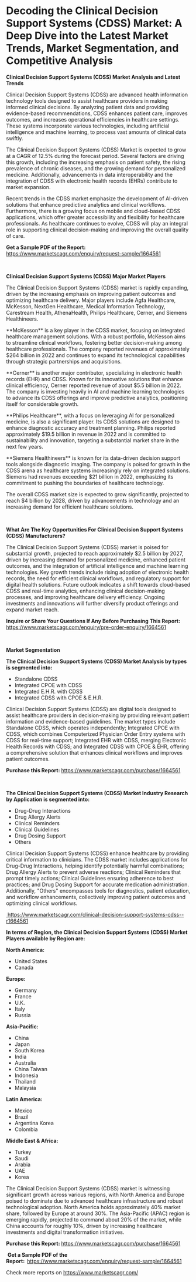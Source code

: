 <p><h1>Decoding the Clinical Decision Support Systems (CDSS) Market: A Deep Dive into the Latest Market Trends, Market Segmentation, and Competitive Analysis</h1></p><p><strong>Clinical Decision Support Systems (CDSS) Market Analysis and Latest Trends</strong></p>
<p><p>Clinical Decision Support Systems (CDSS) are advanced health information technology tools designed to assist healthcare providers in making informed clinical decisions. By analyzing patient data and providing evidence-based recommendations, CDSS enhances patient care, improves outcomes, and increases operational efficiencies in healthcare settings. These systems incorporate various technologies, including artificial intelligence and machine learning, to process vast amounts of clinical data swiftly.</p><p>The Clinical Decision Support Systems (CDSS) Market is expected to grow at a CAGR of 12.5% during the forecast period. Several factors are driving this growth, including the increasing emphasis on patient safety, the rising prevalence of chronic diseases, and the growing demand for personalized medicine. Additionally, advancements in data interoperability and the integration of CDSS with electronic health records (EHRs) contribute to market expansion.</p><p>Recent trends in the CDSS market emphasize the development of AI-driven solutions that enhance predictive analytics and clinical workflows. Furthermore, there is a growing focus on mobile and cloud-based CDSS applications, which offer greater accessibility and flexibility for healthcare professionals. As healthcare continues to evolve, CDSS will play an integral role in supporting clinical decision-making and improving the overall quality of care.</p></p>
<p><strong>Get a Sample PDF of the Report:&nbsp;</strong> <a href="https://www.marketscagr.com/enquiry/request-sample/1664561?utm_campaign=3217&utm_medium=2&utm_source=Github&utm_content=ia&utm_term=23032025&utm_id=clinical-decision-support-systems-cdss">https://www.marketscagr.com/enquiry/request-sample/1664561</a></p>
<p>&nbsp;</p>
<p><strong>Clinical Decision Support Systems (CDSS) Major Market Players</strong></p>
<p><p>The Clinical Decision Support Systems (CDSS) market is rapidly expanding, driven by the increasing emphasis on improving patient outcomes and optimizing healthcare delivery. Major players include Agfa Healthcare, McKesson, NextGen Healthcare, Medical Information Technology, Carestream Health, AthenaHealth, Philips Healthcare, Cerner, and Siemens Healthineers.</p><p>**McKesson** is a key player in the CDSS market, focusing on integrated healthcare management solutions. With a robust portfolio, McKesson aims to streamline clinical workflows, fostering better decision-making among healthcare professionals. The company reported revenues of approximately $264 billion in 2022 and continues to expand its technological capabilities through strategic partnerships and acquisitions.</p><p>**Cerner** is another major contributor, specializing in electronic health records (EHR) and CDSS. Known for its innovative solutions that enhance clinical efficiency, Cerner reported revenue of about $5.5 billion in 2022. The company is investing heavily in AI and machine learning technologies to advance its CDSS offerings and improve predictive analytics, positioning itself for considerable growth.</p><p>**Philips Healthcare**, with a focus on leveraging AI for personalized medicine, is also a significant player. Its CDSS solutions are designed to enhance diagnostic accuracy and treatment planning. Philips reported approximately $19.5 billion in revenue in 2022 and is committed to sustainability and innovation, targeting a substantial market share in the next few years.</p><p>**Siemens Healthineers** is known for its data-driven decision support tools alongside diagnostic imaging. The company is poised for growth in the CDSS arena as healthcare systems increasingly rely on integrated solutions. Siemens had revenues exceeding $21 billion in 2022, emphasizing its commitment to pushing the boundaries of healthcare technology.</p><p>The overall CDSS market size is expected to grow significantly, projected to reach $4 billion by 2028, driven by advancements in technology and an increasing demand for efficient healthcare solutions.</p></p>
<p>&nbsp;</p>
<p><strong>What Are The Key Opportunities For Clinical Decision Support Systems (CDSS) Manufacturers?</strong></p>
<p><p>The Clinical Decision Support Systems (CDSS) market is poised for substantial growth, projected to reach approximately $2.5 billion by 2027, driven by increasing demand for personalized medicine, enhanced patient outcomes, and the integration of artificial intelligence and machine learning technologies. Key growth trends include rising adoption of electronic health records, the need for efficient clinical workflows, and regulatory support for digital health solutions. Future outlook indicates a shift towards cloud-based CDSS and real-time analytics, enhancing clinical decision-making processes, and improving healthcare delivery efficiency. Ongoing investments and innovations will further diversify product offerings and expand market reach.</p></p>
<p><strong>Inquire or Share Your Questions If Any Before Purchasing This Report:</strong> <a href="https://www.marketscagr.com/enquiry/pre-order-enquiry/1664561?utm_campaign=3217&utm_medium=2&utm_source=Github&utm_content=ia&utm_term=23032025&utm_id=clinical-decision-support-systems-cdss">https://www.marketscagr.com/enquiry/pre-order-enquiry/1664561</a></p>
<p>&nbsp;</p>
<p><strong>Market Segmentation</strong></p>
<p><strong>The Clinical Decision Support Systems (CDSS) Market Analysis by types is segmented into:</strong></p>
<p><ul><li>Standalone CDSS</li><li>Integrated CPOE with CDSS</li><li>Integrated E.H.R. with CDSS</li><li>Integrated CDSS with CPOE & E.H.R.</li></ul></p>
<p><p>Clinical Decision Support Systems (CDSS) are digital tools designed to assist healthcare providers in decision-making by providing relevant patient information and evidence-based guidelines. The market types include Standalone CDSS, which operates independently; Integrated CPOE with CDSS, which combines Computerized Physician Order Entry systems with CDSS for real-time support; Integrated EHR with CDSS, merging Electronic Health Records with CDSS; and Integrated CDSS with CPOE & EHR, offering a comprehensive solution that enhances clinical workflows and improves patient outcomes.</p></p>
<p><strong>Purchase this Report:&nbsp;</strong><a href="https://www.marketscagr.com/purchase/1664561?utm_campaign=3217&utm_medium=2&utm_source=Github&utm_content=ia&utm_term=23032025&utm_id=clinical-decision-support-systems-cdss">https://www.marketscagr.com/purchase/1664561</a></p>
<p>&nbsp;</p>
<p><strong>The Clinical Decision Support Systems (CDSS) Market Industry Research by Application is segmented into:</strong></p>
<p><ul><li>Drug-Drug Interactions</li><li>Drug Allergy Alerts</li><li>Clinical Reminders</li><li>Clinical Guidelines</li><li>Drug Dosing Support</li><li>Others</li></ul></p>
<p><p>Clinical Decision Support Systems (CDSS) enhance healthcare by providing critical information to clinicians. The CDSS market includes applications for Drug-Drug Interactions, helping identify potentially harmful combinations; Drug Allergy Alerts to prevent adverse reactions; Clinical Reminders that prompt timely actions; Clinical Guidelines ensuring adherence to best practices; and Drug Dosing Support for accurate medication administration. Additionally, "Others" encompasses tools for diagnostics, patient education, and workflow enhancements, collectively improving patient outcomes and optimizing clinical workflows.</p></p>
<p><a href="https://www.marketscagr.com/clinical-decision-support-systems-cdss--r1664561?utm_campaign=3217&utm_medium=2&utm_source=Github&utm_content=ia&utm_term=23032025&utm_id=clinical-decision-support-systems-cdss">&nbsp;https://www.marketscagr.com/clinical-decision-support-systems-cdss--r1664561</a></p>
<p><strong>In terms of Region, the Clinical Decision Support Systems (CDSS) Market Players available by Region are:</strong></p>
<p>
    <p> <strong> North America: </strong>
        <ul>
            <li>United States</li>
            <li>Canada</li>
        </ul>
        </p> 
    <p> <strong> Europe: </strong>
        <ul>
            <li>Germany</li>
            <li>France</li>
            <li>U.K.</li>
            <li>Italy</li>
            <li>Russia</li>
        </ul>
        </p> 
    <p> <strong> Asia-Pacific: </strong>
        <ul>
            <li>China</li>
            <li>Japan</li>
            <li>South Korea</li>
            <li>India</li>
            <li>Australia</li>
            <li>China Taiwan</li>
            <li>Indonesia</li>
            <li>Thailand</li>
            <li>Malaysia</li>
        </ul>
        </p> 
    <p> <strong> Latin America: </strong>
        <ul>
            <li>Mexico</li>
            <li>Brazil</li>
            <li>Argentina Korea</li>
            <li>Colombia</li>
        </ul>
        </p> 
    <p> <strong> Middle East & Africa: </strong>
        <ul>
            <li>Turkey</li>
            <li>Saudi</li>
            <li>Arabia</li>
            <li>UAE</li>
            <li>Korea</li>
        </ul>
    </p>
    </p>
<p><p>The Clinical Decision Support Systems (CDSS) market is witnessing significant growth across various regions, with North America and Europe poised to dominate due to advanced healthcare infrastructure and robust technological adoption. North America holds approximately 40% market share, followed by Europe at around 30%. The Asia-Pacific (APAC) region is emerging rapidly, projected to command about 20% of the market, while China accounts for roughly 10%, driven by increasing healthcare investments and digital transformation initiatives.</p></p>
<p><strong>Purchase this Report: </strong><a href="https://www.marketscagr.com/purchase/1664561?utm_campaign=3217&utm_medium=2&utm_source=Github&utm_content=ia&utm_term=23032025&utm_id=clinical-decision-support-systems-cdss">https://www.marketscagr.com/purchase/1664561</a></p>
<p>&nbsp;<strong>Get a Sample PDF of the Report:&nbsp;&nbsp;</strong><a href="https://www.marketscagr.com/enquiry/request-sample/1664561?utm_campaign=3217&utm_medium=2&utm_source=Github&utm_content=ia&utm_term=23032025&utm_id=clinical-decision-support-systems-cdss">https://www.marketscagr.com/enquiry/request-sample/1664561</a></p>
<p><strong></strong></p>
<p>Check more reports on <a href="https://www.marketscagr.com/?utm_campaign=3217&utm_medium=2&utm_source=Github&utm_content=ia&utm_term=23032025&utm_id=clinical-decision-support-systems-cdss">https://www.marketscagr.com/</a></p>